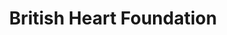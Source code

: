 ---
title: "British Heart Foundation"
url: /bridgwater/british-heart-foundation/
shop: Gebrauchtwaren
---